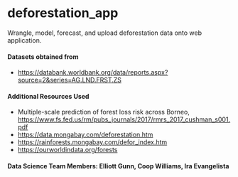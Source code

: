# deforestation_app
Wrangle, model, forecast, and upload deforestation data onto web application.  

#### Datasets obtained from ####
- https://databank.worldbank.org/data/reports.aspx?source=2&series=AG.LND.FRST.ZS 

#### Additional Resources Used ####
- Multiple-scale prediction of forest loss risk across Borneo, <https://www.fs.fed.us/rm/pubs_journals/2017/rmrs_2017_cushman_s001.pdf>
- https://data.mongabay.com/deforestation.htm 
- https://rainforests.mongabay.com/defor_index.htm 
- https://ourworldindata.org/forests 

#### Data Science Team Members: Elliott Gunn, Coop Williams, Ira Evangelista
